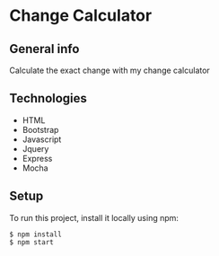 # Change Calculator

## General info

Calculate the exact change with my change calculator

## Technologies

* HTML
* Bootstrap
* Javascript
* Jquery
* Express
* Mocha

## Setup
To run this project, install it locally using npm:

```
$ npm install 
$ npm start
```
